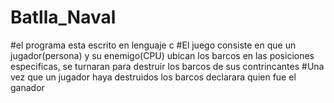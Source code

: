# Batlla_Naval
#el programa esta escrito en lenguaje c
#El juego consiste en que un jugador(persona) y su enemigo(CPU) ubican los barcos en las posiciones especificas, se turnaran para destruir los barcos de sus contrincantes
#Una vez que un jugador haya destruidos los barcos declarara quien fue el ganador 

